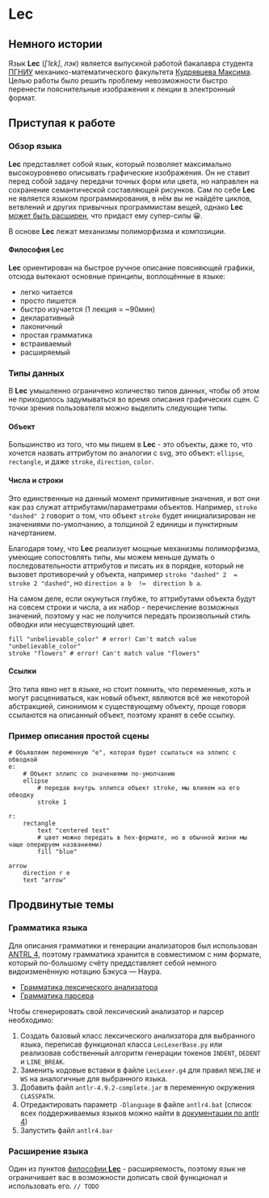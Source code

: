 # Lec

## Немного истории

Язык **Lec** (_[ˈlɛk]_, _лэк_) является выпускной работой бакалавра студента [ПГНИУ](https://psu.ru) механико-математического факультета [Кудрявцева Максима](https://github.com/Maxsior). Целью работы было решить проблему невозможности быстро перенести пояснительные изображения к лекции в электронный формат.

## Приступая к работе

### Обзор языка

**Lec** представляет собой язык, который позволяет максимально высокоуровнево описывать графические изображения. Он не ставит перед собой задачу передачи точных форм или цвета, но направлен на сохранение семантической составляющей рисунков.
Сам по себе **Lec** не является языком программирования, в нём вы не найдёте циклов, ветвлений и других привычных программистам вещей, однако **Lec** [может быть расширен](#расширение-языка), что придаст ему супер-силы 😀.

В основе **Lec** лежат механизмы полиморфизма и композиции.

#### Философия Lec

**Lec** ориентирован на быстрое ручное описание поясняющей графики, отсюда вытекают основные принципы, воплощённые в языке:
- легко читается
- просто пишется
- быстро изучается (1 лекция = ~90мин)
- декларативный
- лаконичный
- простая грамматика
- встраиваемый
- расширяемый

### Типы данных

В **Lec** умышленно ограничено количество типов данных, чтобы об этом не приходилось задумываться во время описания графических сцен.
С точки зрения пользователя можно выделить следующие типы.

#### Объект

Большинство из того, что мы пишем в **Lec** - это объекты, даже то, что хочется назвать аттрибутом по аналогии с svg, это объект: `ellipse`, `rectangle`, и даже `stroke`, `direction`, `color`.

####  Числа и строки

Это единственные на данный момент примитивные значения, и вот они как раз служат аттрибутами/параметрами объектов. Например, `stroke "dashed" 2` говорит о том, что объект `stroke` будет инициализирован не значениями по-умолчанию, а толщиной 2 единицы и пунктирным начертанием.

Благодаря тому, что **Lec** реализует мощные механизмы полиморфизма, умеющие сопостовлять типы, мы можем меньше думать о последовательности аттрибутов и писать их в порядке, который не вызовет противоречий у объекта, например `stroke "dashed" 2  =  stroke 2 "dashed"`, но `direction a b  !=  direction b a`.

На самом деле, если окунуться глубже, то аттрибутами объекта будут на совсем строки и числа, а их набор - перечисление возможных значений, поэтому у нас не получится передать произвольный стиль обводки или несуществующий цвет.
```
fill "unbelievable_color" # error! Can't match value "unbelievable_color"
stroke "flowers" # error! Can't match value "flowers"
```

#### Ссылки

Это типа явно нет в языке, но стоит помнить, что переменные, хоть и могут расцениваться, как новый объект, являются всё же некоторой абстракцией, синонимом к существующему объекту, проще говоря ссылаются на описанный объект, поэтому хранят в себе ссылку.


### Пример описания простой сцены

```Lec
# Объявляем переменную "e", которая будет ссылаться на эллипс с обводкой
e:
    # Объект эллипс со значениями по-умолчанию
    ellipse
        # передав внутрь эллипса объект stroke, мы влияем на его обводку
        stroke 1

r:
    rectangle
        text "centered text"
        # цвет можно передать в hex-формате, но в обычной жизни мы чаще оперируем названиями)
        fill "blue"

arrow
    direction r e
    text "arrow"
```

## Продвинутые темы

### Грамматика языка

Для описания грамматики и генерации анализаторов был использован [ANTRL 4](https://www.antlr.org/), поэтому грамматика хранится в совместимом с ним формате, который по-большому счёту преддставляет себой немного видоизменённую нотацию Бэкуса — Наура.

- [Грамматика лексического анализатора](https://github.com/Maxsior/Lec/blob/main/interpreter/LecLexer.g4)
- [Грамматика парсера](https://github.com/Maxsior/Lec/blob/main/interpreter/LecParser.g4)

Чтобы сгенерировать свой лексический анализатор и парсер необходимо: 
1. Создать базовый класс лексического анализатора для выбранного языка, переписав функционал класса `LecLexerBase.py` или реализовав собственный алгоритм генерации токенов `INDENT`, `DEDENT` и `LINE_BREAK`.
2. Заменить кодовые вставки в файле `LecLexer.g4` для правил `NEWLINE` и `WS` на аналогичные для выбранного языка.
3. Добавить файл `antlr-4.9.2-complete.jar` в переменную окружения `CLASSPATH`.
3. Отредактировать параметр `-Dlanguage` в файле `antlr4.bat` (список всех поддерживаемых языков можно найти в [документации по antlr 4](https://www.antlr.org/download.html))
4. Запустить файл `antlr4.bar`

### Расширение языка

Один из пунктов [философии **Lec**](#философия-lec) - расширяемость, поэтому язык не ограничивает вас в возможности дописать свой функционал и использовать его.
`// TODO`
